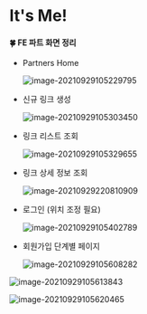# It's Me!



#### 🍀 FE 파트 화면 정리

- Partners Home

  ![image-20210929105229795](README.assets/image-20210929105229795.png)

- 신규 링크 생성

  ![image-20210929105303450](README.assets/image-20210929105303450.png)

- 링크 리스트 조회

  ![image-20210929105329655](README.assets/image-20210929105329655.png)

- 링크 상세 정보 조회

  ![image-20210929220810909](README.assets/image-20210929220810909.png)

- 로그인 (위치 조정 필요)

  ![image-20210929105402789](README.assets/image-20210929105402789.png)

- 회원가입 단계별 페이지

  ![image-20210929105608282](README.assets/image-20210929105608282.png)

![image-20210929105613843](README.assets/image-20210929105613843.png)

![image-20210929105620465](README.assets/image-20210929105620465.png)